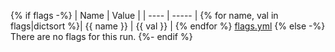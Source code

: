 {% if flags -%}
| Name | Value |
| ---- | ----- |
{% for name, val in flags|dictsort %}| {{ name }} | {{ val }} |
{% endfor %}
[flags.yml](flags.yml)
{% else -%}
There are no flags for this run.
{%- endif %}
